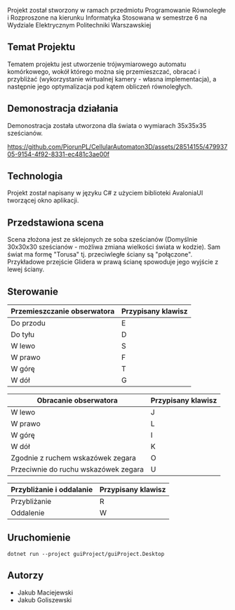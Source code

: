 Projekt został stworzony w ramach przedmiotu Programowanie Równoległe i Rozproszone na kierunku Informatyka Stosowana w semestrze 6 na Wydziale Elektrycznym Politechniki Warszawskiej

## Temat Projektu
Tematem projektu jest utworzenie trójwymiarowego automatu komórkowego, wokół którego można się przemieszczać, obracać i przybliżać (wykorzystanie wirtualnej kamery - własna implementacja), a następnie jego optymalizacja pod kątem obliczeń równoległych.

## Demonostracja działania
Demonostracja została utworzona dla świata o wymiarach 35x35x35 sześcianów.

https://github.com/PiorunPL/CellularAutomaton3D/assets/28514155/47993705-9154-4f92-8331-ec481c3ae00f



## Technologia
Projekt został napisany w języku C# z użyciem biblioteki AvaloniaUI tworzącej okno aplikacji.

## Przedstawiona scena
Scena złożona jest ze sklejonych ze soba sześcianów (Domyślnie 30x30x30 sześcianów - możliwa zmiana wielkości świata w kodzie). Sam świat ma formę "Torusa" tj. przeciwległe ściany są "połączone". Przykładowe przejście Glidera w prawą ścianę spowoduje jego wyjście z lewej ściany. 


## Sterowanie 
| Przemieszczanie obserwatora | Przypisany klawisz |
| --- | --- |
| Do przodu | E |
| Do tyłu | D |
| W lewo | S |
| W prawo | F |
| W górę | T |
| W dół | G |

| Obracanie obserwatora | Przypisany klawisz |
| --- | --- |
| W lewo | J |
| W prawo | L |
| W górę | I |
| W dół | K |
| Zgodnie z ruchem wskazówek zegara | O |
| Przeciwnie do ruchu wskazówek zegara | U |

| Przybliżanie i oddalanie | Przypisany klawisz |
| --- | --- |
| Przybliżanie | R |
| Oddalenie | W |


## Uruchomienie
```dotnet
dotnet run --project guiProject/guiProject.Desktop
```

## Autorzy
- Jakub Maciejewski
- Jakub Goliszewski

